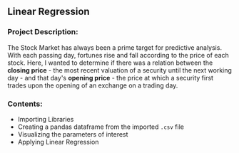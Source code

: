 ## Linear Regression
### Project Description:
The Stock Market has always been a prime target for predictive analysis. With each passing day, fortunes rise and fall according to the price of each stock. Here, I wanted to determine if there was a relation between the **closing price** - the most recent valuation of a security until the next working day - and that day's **opening price** - the price at which a security first trades upon the opening of an exchange on a trading day.

### Contents:
- Importing Libraries
- Creating a pandas dataframe from the imported `.csv` file
- Visualizing the parameters of interest
- Applying Linear Regression
